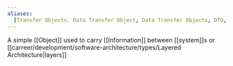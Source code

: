 ```yaml
---
aliases:
  [Transfer Objects. Data Transfer Object, Data Transfer Objects, DTO, DTOs]
---
```


A simple [[Object]] used to carry [[Information]] between [[system]]s or [[carreer/development/software-architecture/types/Layered Architecture|layers]]
